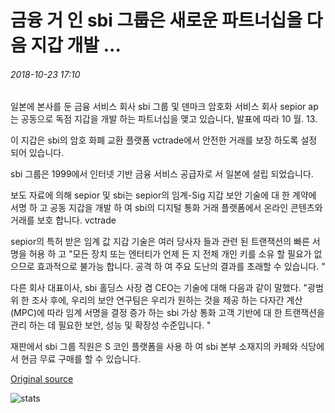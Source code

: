 # 금융 거 인 sbi 그룹은 새로운 파트너십을 다음 지갑 개발 ...

###### 2018-10-23 17:10

일본에 본사를 둔 금융 서비스 회사 sbi 그룹 및 덴마크 암호화 서비스 회사 sepior ap는 공동으로 독점 지갑을 개발 하는 파트너십을 맺고 있습니다, 발표에 따라 10 월. 13.

이 지갑은 sbi의 암호 화폐 교환 플랫폼 vctrade에서 안전한 거래를 보장 하도록 설정 되어 있습니다.

sbi 그룹은 1999에서 인터넷 기반 금융 서비스 공급자로 서 일본에 설립 되었습니다.

보도 자료에 의해 sepior 및 sbi는 sepior의 임계-Sig 지갑 보안 기술에 대 한 계약에 서명 하 고 공동 지갑을 개발 하 여 sbi의 디지털 통화 거래 플랫폼에서 온라인 콘텐츠와 거래를 보호 합니다. vctrade

sepior의 특허 받은 임계 값 지갑 기술은 여러 당사자 들과 관련 된 트랜잭션의 빠른 서명을 허용 하 고 "모든 장치 또는 엔터티가 언제 든 지 전체 개인 키를 소유 할 필요가 없으므로 효과적으로 불가능 합니다. 공격 하 여 주요 도난의 결과를 초래할 수 있습니다. "

다른 회사 대표이사, sbi 홀딩스 사장 겸 CEO는 기술에 대해 다음과 같이 말했다. "광범위 한 조사 후에, 우리의 보안 연구팀은 우리가 원하는 것을 제공 하는 다자간 계산 (MPC)에 따라 임계 서명을 결정 증가 하는 sbi 가상 통화 고객 기반에 대 한 트랜잭션을 관리 하는 데 필요한 보안, 성능 및 확장성 수준입니다. "

재판에서 sbi 그룹 직원은 S 코인 플랫폼을 사용 하 여 sbi 본부 소재지의 카페와 식당에서 현금 무료 구매를 할 수 있습니다.

[Original source](https://cointelegraph.com/news/financial-giant-sbi-group-to-develop-wallet-following-new-partnership)

![stats](https://c.statcounter.com/11760860/0/a89fa40b/1/ "stats")
